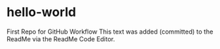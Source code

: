 # hello-world
First Repo for GitHub Workflow
This text was added (committed) to the ReadMe via the ReadMe Code Editor. 
